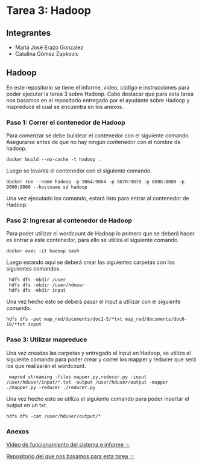 # Tarea 3: Hadoop

## Integrantes
- Maria José Erazo Gonzalez
- Catalina Gómez Zapkovic

## Hadoop

En este repositorio se tiene el informe, video, código e instrucciones para poder ejecutar la tarea 3 sobre Hadoop. Cabe destacar que para esta tarea nos basamos en el repositorio entregado por el ayudante sobre Hadoop y mapreduce el cual se encuentra en los anexos.

### Paso 1: Correr el contenedor de Hadoop

Para comenzar se debe buildear el contenedor con el siguiente comando. Asegurarse antes de que no hay ningún contenedor con el nombre de hadoop.

```
docker build --no-cache -t hadoop .
```
Luego se levanta el contenedor con el siguiente comando.

```
docker run --name hadoop -p 9864:9864 -p 9870:9870 -p 8088:8088 -p 9000:9000 --hostname sd hadoop
```

Una vez ejecutado los comando, estará listo para entrar al contenedor de Hadoop.


### Paso 2: Ingresar al contenedor de Hadoop

Para poder utilizar el wordcount de Hadoop lo primero que se deberá hacer es entrar a este contenedor, para ello se utiliza el siguiente comando.

```
docker exec -it hadoop bash
```
Luego estando aquí se deberá crear las siguientes carpetas con los siguientes comandos.

```
 hdfs dfs -mkdir /user
 hdfs dfs -mkdir /user/hduser
 hdfs dfs -mkdir input
```

Una vez hecho esto se deberá pasar el input a utilizar con el siguiente comando.

```
hdfs dfs -put map_red/documents/doc1-5/*txt map_red/documents/doc6-10/*txt input
```

### Paso 3: Utilizar mapreduce

Una vez creadas las carpetas y entregado el input en Hadoop, se utiliza el siguiente comando para poder crear y correr los mapper y reducer que será los que realizarán el wordcount.

```
 mapred streaming -files mapper.py,reducer.py -input /user/hduser/input/*.txt -output /user/hduser/output -mapper ./mapper.py -reducer ./reducer.py
```
Una vez hecho esto se utiliza el siguiente comando para poder insertar el output en un txt.

```
hdfs dfs -cat /user/hduser/output/*
```


### Anexos

[Video de funcionamiento del sistema e informe ☜](https://drive.google.com/drive/folders/1A8m2xoFoNtB7i7H31HjrmZElzpK8QHqk?usp=sharing)

[Repositorio del que nos basamos para esta tarea ☜](https://github.com/Naikelin/map-reduce-hadoop)

